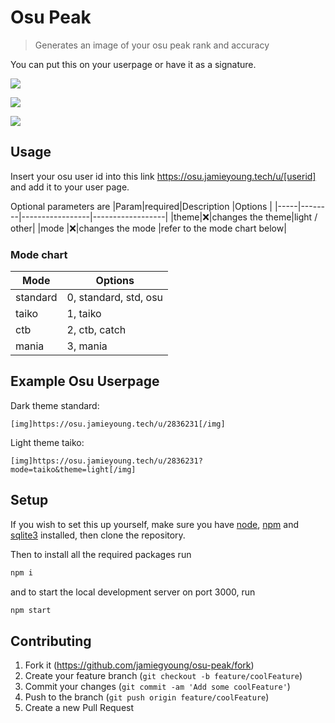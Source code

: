 # Osu Peak
> Generates an image of your osu peak rank and accuracy

You can put this on your userpage or have it as a signature.

![](https://i.imgur.com/NpDbTWD.png)

![](https://i.imgur.com/iOKP2nz.png)

![](https://i.imgur.com/XeOmXVS.png)

##  Usage
Insert your osu user id into this link <https://osu.jamieyoung.tech/u/[userid]> and add it to your user page.

Optional parameters are
|Param|required|Description      |Options           |
|-----|--------|-----------------|------------------|
|theme|❌|changes the theme|light / other|
|mode |❌|changes the mode |refer to the mode chart below|


###  Mode chart
|Mode|Options|
|---|---|
|standard|0, standard, std, osu|
|taiko|1, taiko|
|ctb|2, ctb, catch|
|mania|3, mania|

## Example Osu Userpage
Dark theme standard:
```bbcode
[img]https://osu.jamieyoung.tech/u/2836231[/img]
```

Light theme taiko:
```bbcode
[img]https://osu.jamieyoung.tech/u/2836231?mode=taiko&theme=light[/img]
```


## Setup
If you wish to set this up yourself, make sure you have [node](https://nodejs.org/en/), [npm](https://www.npmjs.com/) and [sqlite3](https://sqlite.org/download.html) installed, then clone the repository.

Then to install all the required packages run
```sh
npm i
```
 and to start the local development server on port 3000, run
```sh
npm start
```




## Contributing

1. Fork it (<https://github.com/jamiegyoung/osu-peak/fork>)
2. Create your feature branch (`git checkout -b feature/coolFeature`)
3. Commit your changes (`git commit -am 'Add some coolFeature'`)
4. Push to the branch (`git push origin feature/coolFeature`)
5. Create a new Pull Request